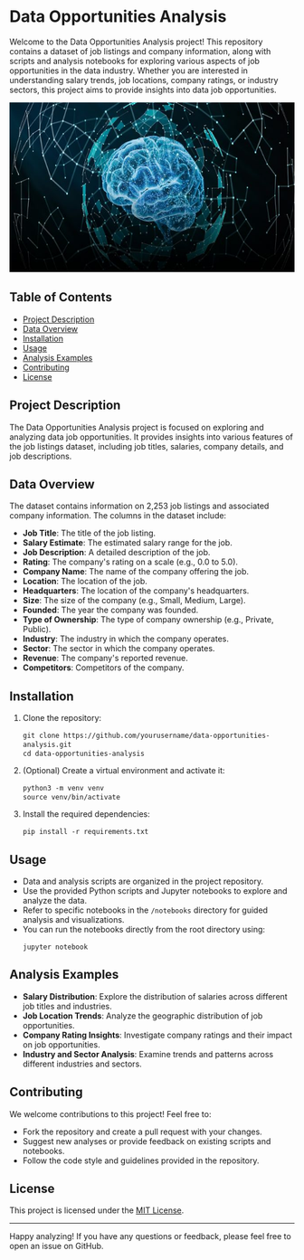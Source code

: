 # Data Opportunities Analysis

Welcome to the Data Opportunities Analysis project! This repository contains a dataset of job listings and company information, along with scripts and analysis notebooks for exploring various aspects of job opportunities in the data industry. Whether you are interested in understanding salary trends, job locations, company ratings, or industry sectors, this project aims to provide insights into data job opportunities.

<center>
<img src="Data_Ai.jpg" alt="" width="900px" height="300px">
</center>

## Table of Contents
- [Project Description](#project-description)
- [Data Overview](#data-overview)
- [Installation](#installation)
- [Usage](#usage)
- [Analysis Examples](#analysis-examples)
- [Contributing](#contributing)
- [License](#license)

## Project Description
The Data Opportunities Analysis project is focused on exploring and analyzing data job opportunities. It provides insights into various features of the job listings dataset, including job titles, salaries, company details, and job descriptions.

## Data Overview
The dataset contains information on 2,253 job listings and associated company information. The columns in the dataset include:

- **Job Title**: The title of the job listing.
- **Salary Estimate**: The estimated salary range for the job.
- **Job Description**: A detailed description of the job.
- **Rating**: The company's rating on a scale (e.g., 0.0 to 5.0).
- **Company Name**: The name of the company offering the job.
- **Location**: The location of the job.
- **Headquarters**: The location of the company's headquarters.
- **Size**: The size of the company (e.g., Small, Medium, Large).
- **Founded**: The year the company was founded.
- **Type of Ownership**: The type of company ownership (e.g., Private, Public).
- **Industry**: The industry in which the company operates.
- **Sector**: The sector in which the company operates.
- **Revenue**: The company's reported revenue.
- **Competitors**: Competitors of the company.

## Installation
1. Clone the repository:
    ```shell
    git clone https://github.com/yourusername/data-opportunities-analysis.git
    cd data-opportunities-analysis
    ```

2. (Optional) Create a virtual environment and activate it:
    ```shell
    python3 -m venv venv
    source venv/bin/activate
    ```

3. Install the required dependencies:
    ```shell
    pip install -r requirements.txt
    ```

## Usage
- Data and analysis scripts are organized in the project repository.
- Use the provided Python scripts and Jupyter notebooks to explore and analyze the data.
- Refer to specific notebooks in the `/notebooks` directory for guided analysis and visualizations.
- You can run the notebooks directly from the root directory using:
    ```shell
    jupyter notebook
    ```

## Analysis Examples
- **Salary Distribution**: Explore the distribution of salaries across different job titles and industries.
- **Job Location Trends**: Analyze the geographic distribution of job opportunities.
- **Company Rating Insights**: Investigate company ratings and their impact on job opportunities.
- **Industry and Sector Analysis**: Examine trends and patterns across different industries and sectors.

## Contributing
We welcome contributions to this project! Feel free to:
- Fork the repository and create a pull request with your changes.
- Suggest new analyses or provide feedback on existing scripts and notebooks.
- Follow the code style and guidelines provided in the repository.

## License
This project is licensed under the [MIT License](LICENSE).

---

Happy analyzing! If you have any questions or feedback, please feel free to open an issue on GitHub.
